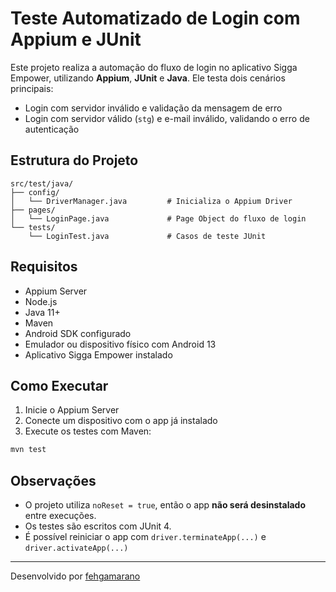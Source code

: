 # Teste Automatizado de Login com Appium e JUnit

Este projeto realiza a automação do fluxo de login no aplicativo Sigga Empower, utilizando **Appium**, **JUnit** e **Java**. Ele testa dois cenários principais:

- Login com servidor inválido e validação da mensagem de erro
- Login com servidor válido (`stg`) e e-mail inválido, validando o erro de autenticação

## Estrutura do Projeto

```
src/test/java/
├── config/
│   └── DriverManager.java         # Inicializa o Appium Driver
├── pages/
│   └── LoginPage.java             # Page Object do fluxo de login
└── tests/
    └── LoginTest.java             # Casos de teste JUnit
```

## Requisitos

- Appium Server
- Node.js
- Java 11+
- Maven
- Android SDK configurado
- Emulador ou dispositivo físico com Android 13
- Aplicativo Sigga Empower instalado

## Como Executar

1. Inicie o Appium Server
2. Conecte um dispositivo com o app já instalado
3. Execute os testes com Maven:

```bash
mvn test
```

## Observações

- O projeto utiliza `noReset = true`, então o app **não será desinstalado** entre execuções.
- Os testes são escritos com JUnit 4.
- É possível reiniciar o app com `driver.terminateApp(...)` e `driver.activateApp(...)`

---

Desenvolvido por [fehgamarano](https://github.com/fehgamarano)